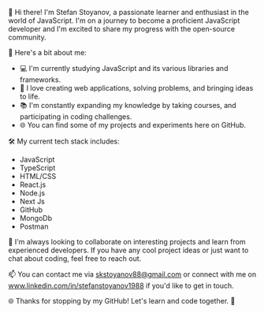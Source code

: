 👋 Hi there! I'm Stefan Stoyanov, a passionate learner and enthusiast in the world of JavaScript. I'm on a journey to become a proficient JavaScript developer and I'm excited to share my progress with the open-source community.

🌟 Here's a bit about me:

- 💻 I'm currently studying JavaScript and its various libraries and frameworks.
- 🚀 I love creating web applications, solving problems, and bringing ideas to life.
- 📚 I'm constantly expanding my knowledge by taking courses, and participating in coding challenges.
- 🌐 You can find some of my projects and experiments here on GitHub.

🛠️ My current tech stack includes:

- JavaScript
- TypeScript
- HTML/CSS
- React.js
- Node.js
- Next Js
- GitHub
- MongoDb
- Postman

🔭 I'm always looking to collaborate on interesting projects and learn from experienced developers. If you have any cool project ideas or just want to chat about coding, feel free to reach out.

📫 You can contact me via skstoyanov88@gmail.com or connect with me on www.linkedin.com/in/stefanstoyanov1988 if you'd like to get in touch.

🌐 Thanks for stopping by my GitHub! Let's learn and code together. 🚀
